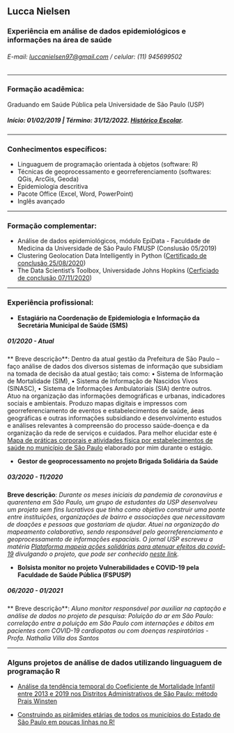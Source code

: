 ## Lucca Nielsen
### Experiência em análise de dados epidemiológicos e informações na área de saúde
###### E-mail: luccanielsen97@gmail.com     /     celular: (11) 945699502
___

### Formação acadêmica:
Graduando em Saúde Pública pela Universidade de São Paulo (USP)<br> 
<h5> Início: 01/02/2019 | Término: 31/12/2022. <a href="https://github.com/Luccan97/Curriculo/blob/main/historicoescolarListar.pdf" target="_blank">Histórico Escolar</a>. </h5>

___


### Conhecimentos específicos:

- Linguaguem de programação orientada à objetos (software: R)
- Técnicas de geoprocessamento e georreferenciamento (softwares: QGis, ArcGis, Geoda)
- Epidemiologia descritiva
- Pacote Office (Excel, Word, PowerPoint)
- Inglês avançado

___


### Formação complementar:
- Análise de dados epidemiológicos, módulo EpiData - Faculdade de Medicina da Universidade de São Paulo FMUSP (Conslusão 05/2019)
- Clustering Geolocation Data Intelligently in Python ([Certificado de conclusão 25/08/2020](https://www.coursera.org/account/accomplishments/certificate/W6BD8XHJXX3Y))
- The Data Scientist’s Toolbox, Universidade Johns Hopkins ([Cerficiado de conclusão 07/11/2020](https://www.coursera.org/account/accomplishments/verify/HGXFJNW43WQZ))

---

### Experiência profissional:

- **Estagiário na Coordenação de Epidemiologia e Informação da Secretária Municipal de Saúde (SMS)**
##### 01/2020 - Atual
** Breve descrição**: Dentro da atual gestão da Prefeitura de São Paulo – faço análise de dados dos diversos sistemas de informação que subsidiam na tomada de decisão da atual gestão; tais como:
•	Sistema de Informação de Mortalidade (SIM),
•	Sistema de Informação de Nascidos Vivos (SINASC), 
•	Sistema de Informações Ambulatoriais (SIA) dentre outros.
Atuo na organização das informações demográficas e urbanas, indicadores sociais e ambientais. Produzo mapas digitais e impressos com georreferenciamento de eventos e estabelecimentos de saúde, áeas geográficas e outras informações subsidiando e desenvolvimento estudos e análises relevantes à compreensão do processo saúde-doença e da organização da rede de serviços e cuidados. Para melhor elucidar este é <a href="https://github.com/Luccan97/Curriculo/blob/main/Mapa_praticas_corporais.pdf" target="_blank"> Mapa de práticas corporais e atividades física por estabelecimentos de saúde no município de São Paulo</a> elaborado por mim durante o estágio.


- **Gestor de geoprocessamento no projeto Brigada Solidária da Saúde**
##### 03/2020 - 11/2020
 **Breve descrição**: *Durante os meses iniciais da pandemia de coronavírus e quarentena em São Paulo, um grupo de estudantes da USP desenvolveu um projeto sem fins lucrativos que tinha como objetivo construir uma ponte entre instituições, organizações de bairro e associações que necessitavam de doações e pessoas que gostariam de ajudar. Atuei na organização do mapeamento colaborativo, sendo responsável pelo georreferenciamento e geoprocessamento de informações espaciais. O jornal USP escreveu a matéria [Plataforma mapeia ações solidárias para atenuar efeitos da covid-19](https://jornal.usp.br/universidade/plataforma-mapeia-acoes-solidarias-para-atenuar-efeitos-da-covid-19/) divulgando o projeto, que pode ser conhecido [neste link](https://brigadasolidariadasaude.com/pt_br/sobre/).*

- **Bolsista monitor no projeto Vulnerabilidades e COVID-19 pela Faculdade de Saúde Pública (FSPUSP)**
##### 06/2020 - 01/2021
 ** Breve descrição**: *Aluno monitor responsável por auxiliar na captação e análise de dados no projeto de pesquisa: Poluição do ar  em São Paulo: correlação entre a poluição em São Paulo com internações e óbitos em pacientes com COVID-19 cardiopatas ou com doenças respiratórias - Profa. Nathalia Villa dos Santos*


---

### Alguns projetos de análise de dados utilizando linguaguem de programação R

- [Análise da tendência temporal do Coeficiente de Mortalidade Infantil entre 2013 e 2019 nos Distritos Administrativos de São Paulo: método Prais Winsten](https://luccan97.github.io/Prais_Winsten/)

- [Construindo as pirâmides etárias de todos os municípios do Estado de São Paulo em poucas linhas no R!](https://luccan97.github.io/Piramides_Etarias/)

